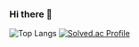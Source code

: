 ### Hi there 👋

<!--
**JjungminLee/JjungminLee** is a ✨ _special_ ✨ repository because its `README.md` (this file) appears on your GitHub profile.

Here are some ideas to get you started:

- 🔭 I’m currently working on ...
- 🌱 I’m currently learning ...
- 👯 I’m looking to collaborate on ...
- 🤔 I’m looking for help with ...
- 💬 Ask me about ...
- 📫 How to reach me: ...
- 😄 Pronouns: ...
- ⚡ Fun fact: ...
-->





![Top Langs](https://github-readme-stats.vercel.app/api/top-langs/?username=JjungminLee&layout=Demo&theme=dark)
[![Solved.ac Profile](http://mazassumnida.wtf/api/v2/generate_badge?boj=julie0964)](https://solved.ac/julie0964/)



